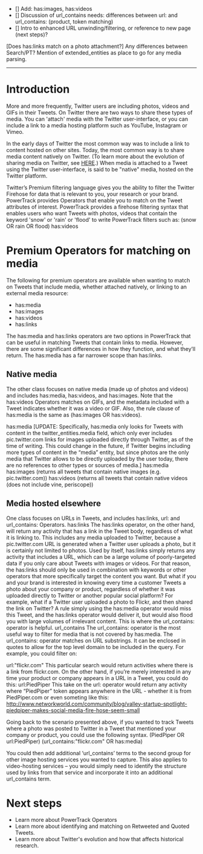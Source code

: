 
* [] Add: has:images, has:videos
* [] Discussion of url_contains needs: differences between url: and url_contains: (product, token matching)
* [] Intro to enhanced URL unwinding/filtering, or reference to new page (next steps)?

[Does has:links match on a photo attachment?]
Any differences between Search/PT?
Mention of extended_entities as place to go for any media parsing. 

--------------------------

# Introduction

More and more frequently, Twitter users are including photos, videos and GIFs in their Tweets. On Twitter there are two ways to share these types of media. You can 'attach' media with the Twitter user-interface, or you can include a link to a media hosting platform such as YouTube, Instagram or Vimeo.

In the early days of Twitter the most common way was to include a link to content hosted on other sites. Today, the most common way is to share media content natively on Twitter. (To learn more about the evolution of sharing media on Twitter, see [HERE](https://developer.twitter.com/en/docs/tweets/data-dictionary/guides/tweet-timeline).) When media is attached to a Tweet using the Twitter user-interface, is said to be "native" media, hosted on the Twitter platform.  

Twitter’s Premium filtering language gives you the ability to filter the Twitter Firehose for data that is relevant to you, your research or your brand. PowerTrack provides Operators that enable you to match on the Tweet attributes of interest. PowerTrack provides a firehose filtering syntax that enables users who want Tweets with photos, videos that contain the keyword 'snow' or 'rain' or 'flood' to write PowerTrack filters such as:
 (snow OR rain OR flood) has:videos
 
# Premium Operators for matching on media

The following for premium operators are available when wanting to match on Tweets that include media, whether attached natively, or linking to an external media resource:


+ has:media
+ has:images
+ has:videos
+ has:links



 
The has:media and has:links operators are two options in PowerTrack that can be useful in matching Tweets that contain links to media. However, there are some significant differences in how they function, and what they’ll return. The has:media has a far narrower scope than has:links.
 
## Native media

The other class focuses on native media (made up of photos and videos) and includes has:media, has:videos, and has:images.  Note that the has:videos Operators matches on GIFs, and the metadata included with a Tweet indicates whether it was a video or GIF. Also, the rule clause of has:media is the same as (has:images OR has:videos).

has:media
[UPDATE: Specifically, has:media only looks for Tweets with content in the twitter_entities.media field, which only ever includes pic.twitter.com links for images uploaded directly through Twitter, as of the time of writing. This could change in the future, if Twitter begins including more types of content in the “media” entity, but since photos are the only media that Twitter allows to be directly uploaded by the user today, there are no references to other types or sources of media.]
has:media
has:images (returns all tweets that contain native images (e.g. pic.twitter.com))
has:videos (returns all tweets that contain native videos (does not include vine, periscope))
 
## Media hosted elsewhere
One class focuses on URLs in Tweets, and includes has:links, url: and url_contains: Operators.
has:links
The has:links operator, on the other hand, will return any activity that has a link in the Tweet body, regardless of what it is linking to. This includes any media uploaded to Twitter, because a pic.twitter.com URL is generated when a Twitter user uploads a photo, but it is certainly not limited to photos. Used by itself, has:links simply returns any activity that includes a URL, which can be a large volume of poorly-targeted data if you only care about Tweets with images or videos. For that reason, the has:links should only be used in combination with keywords or other operators that more specifically target the content you want.
But what if you and your brand is interested in knowing every time a customer Tweets a photo about your company or product, regardless of whether it was uploaded directly to Twitter or another popular social platform? For example, what if a Twitter user uploaded a photo to Flickr, and then shared the link on Twitter? A rule simply using the has:media operator would miss this Tweet, and the has:links operator would deliver it, but would also flood you with large volumes of irrelevant content. This is where the url_contains: operator is helpful.
url_contains
The url_contains: operator is the most useful way to filter for media that is not covered by has:media. The url_contains: operator matches on URL substrings. It can be enclosed in quotes to allow for the top level domain to be included in the query. For example, you could filter on:
 
url:"flickr.com"
This particular search would return activities where there is a link from flickr.com. On the other hand, if you’re merely interested in any time your product or company appears in a URL in a Tweet, you could do this:
url:PiedPiper
This take on the url: operator would return any activity where “PiedPiper” token appears anywhere in the URL - whether it is from PiedPiper.com or even someting like this:
http://www.networkworld.com/community/blog/valley-startup-spotlight-piedpiper-makes-social-media-fire-hose-seem-small

Going back to the scenario presented above, if you wanted to track Tweets where a photo was posted to Twitter in a Tweet that mentioned your company or product, you could use the following syntax.
(PiedPiper OR url:PiedPiper) (url_contains:"flickr.com" OR has:media)

You could then add additional ‘url_contains’ terms to the second group for other image hosting services you wanted to capture. This also applies to video-hosting services – you would simply need to identify the structure used by links from that service and incorporate it into an additional url_contains term.
 
# Next steps

+ Learn more about PowerTrack Operators
+ Learn more about identifying and matching on Retweeted and Quoted Tweets.     
+ Learn more about Twitter's evolution and how that affects historical research.
